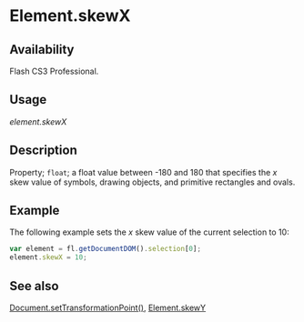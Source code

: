 # Element.skewX

## Availability

Flash CS3 Professional.

## Usage

*element.skewX*

## Description

Property; `float`; a float value between -180 and 180 that specifies the *x* skew value of symbols, drawing objects, and primitive rectangles and ovals.

## Example

The following example sets the *x* skew value of the current selection to 10:

```javascript
var element = fl.getDocumentDOM().selection[0];
element.skewX = 10;
```

## See also

[Document.setTransformationPoint()](../Document_object/Document9939.md), [Element.skewY](../Element_object/Element21.md)
